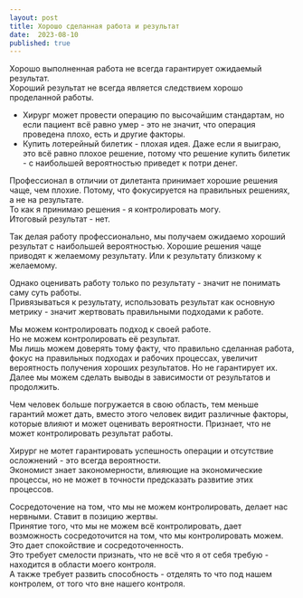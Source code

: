 ```yaml
---
layout: post
title: Хорошо сделанная работа и результат
date:  2023-08-10
published: true
---
```

Хорошо выполненная работа не всегда гарантирует ожидаемый результат.\
Хороший результат не всегда является следствием хорошо проделанной работы.
* Хирург может провести операцию по высочайшим стандартам, но если пациент всё равно умер - это не значит, что операция проведена плохо, есть и другие факторы.
* Купить лотерейный билетик - плохая идея. Даже если я выиграю, это всё равно плохое решение, потому что решение купить билетик - с наибольшей вероятностью приведет к потри денег.

Профессионал в отличии от дилетанта принимает хорошие решения чаще, чем плохие. Потому, что фокусируется на правильных решениях, а не на результате.\
То как я принимаю решения - я контролировать могу.\
Итоговый результат - нет.

Так делая работу профессионально, мы получаем ожидаемо хороший результат с наибольшей вероятностью. Хорошие решения чаще приводят к желаемому результату. Или к результату близкому к желаемому.

Однако оценивать работу только по результату - значит не понимать саму суть работы.\
Привязываться к результату, использовать результат как основную метрику - значит жертвовать правильными подходами к работе.

Мы можем контролировать подход к своей работе.\
Но не можем контролировать её результат.\
Мы лишь можем доверять тому факту, что правильно сделанная работа, фокус на правильных подходах и рабочих процессах, увеличит вероятность получения хороших результатов. Но не гарантирует их.\
Далее мы можем сделать выводы в зависимости от результатов и продолжить.

Чем человек больше погружается в свою область, тем меньше гарантий может дать, вместо этого человек видит различные факторы, которые влияют и может оценивать вероятности. Признает, что не может контролировать результат работы.

Хирург не мотет гарантировать успешность операции и отсутствие осложнений - это всегда вероятности.\
Экономист знает закономерности, влияющие на экономические процессы, но не может в точности предсказать развитие этих процессов.

Сосредоточение на том, что мы не можем контролировать, делает нас нервными. Ставит в позицию жертвы.\
Принятие того, что мы не можем всё контролировать, дает возможность сосредоточится на том, что мы контролировать можем. Это дает спокойствие и сосредоточенность.\
Это требует смелости признать, что не всё что я от себя требую - находится в области моего контроля.\
А также требует развить способность - отделять то что под нашем контролем, от того что вне нашего контроля.
